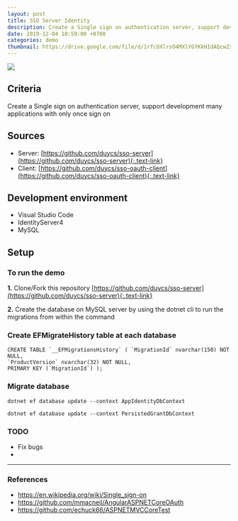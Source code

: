 ```yaml
---
layout: post
title: SSO Server Identity
description: Create a Single sign on authentication server, support development many applications with only once sign on.
date: 2019-12-04 10:59:00 +0700
categories: demo
thumbnail: https://drive.google.com/file/d/1rfcOXlrsO4MXlYGYKkHIdAQcwZsJZkAA/view?usp=sharing
---
```


![](https://drive.google.com/file/d/1rfcOXlrsO4MXlYGYKkHIdAQcwZsJZkAA/view?usp=sharing)

## Criteria
Create a Single sign on authentication server, support development many applications with only once sign on

## Sources
- Server: [https://github.com/duycs/sso-server](https://github.com/duycs/sso-server){:.text-link}
- Client: [https://github.com/duycs/sso-oauth-client](https://github.com/duycs/sso-oauth-client){:.text-link}

## Development environment
- Visual Studio Code
- IdentityServer4
- MySQL

## Setup

### To run the demo

**1.** Clone/Fork this repository
[https://github.com/duycs/sso-server](https://github.com/duycs/sso-server){:.text-link}

**2.** Create the database on MySQL server by using the dotnet cli to run the migrations from within the command

### Create EFMigrateHistory table at each database
```
CREATE TABLE `__EFMigrationsHistory` ( `MigrationId` nvarchar(150) NOT NULL, 
`ProductVersion` nvarchar(32) NOT NULL, 
PRIMARY KEY (`MigrationId`) );
```

### Migrate database

<pre><code>dotnet ef database update --context AppIdentityDbContext</code></pre>
<pre><code>dotnet ef database update --context PersistedGrantDbContext</code></pre>

### TODO
- Fix bugs
- 

---
### References
- https://en.wikipedia.org/wiki/Single_sign-on
- https://github.com/mmacneil/AngularASPNETCoreOAuth
- https://github.com/echuck66/ASPNETMVCCoreTest
